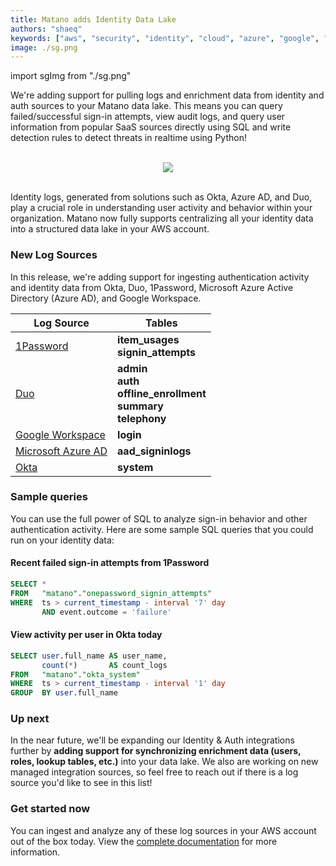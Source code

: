 ```yaml
---
title: Matano adds Identity Data Lake
authors: "shaeq"
keywords: ["aws", "security", "identity", "cloud", "azure", "google", "okta"]
image: ./sg.png
---
```


import sgImg from "./sg.png"

<head>
  <meta name="twitter:card" content="summary_large_image" />
  <meta name="twitter:creator" content="@AhmedSamrose" />
</head>

We're adding support for pulling logs and enrichment data from identity and auth sources to your Matano data lake. This means you can query failed/successful sign-in attempts, view audit logs, and query user information from popular SaaS sources directly using SQL and write detection rules to detect threats in realtime using Python!

<br/>

<div align="center">
    <img className="mtn-blog-sq-img" src={sgImg}/>
</div>

<!-- truncate -->

<br/>

Identity logs, generated from solutions such as Okta, Azure AD, and Duo, play a crucial role in understanding user activity and behavior within your organization. Matano now fully supports centralizing all your identity data into a structured data lake in your AWS account.

### New Log Sources

In this release, we're adding support for ingesting authentication activity and identity data from Okta, Duo, 1Password, Microsoft Azure Active Directory (Azure AD), and Google Workspace.


| Log Source       | Tables                                                                |
|------------------|-----------------------------------------------------------------------|
| [1Password](/docs/log-sources/managed/1password)        |**item_usages**<br/>**signin_attempts**                                     |
| [Duo](/docs/log-sources/managed/duo)              |**admin**<br/>**auth**<br/>**offline_enrollment**<br/>**summary**<br/>**telephony** |
| [Google Workspace](/docs/log-sources/managed/google-workspace)  |**login**                                                               |
| [Microsoft Azure AD](/docs/log-sources/managed/microsoft-graph)             |**aad_signinlogs**                                                      |
| [Okta](/docs/log-sources/managed/okta)             |**system**                                                              |


### Sample queries

You can use the full power of SQL to analyze sign-in behavior and other authentication activity. Here are some sample SQL queries that you could run on your identity data:

#### Recent failed sign-in attempts from 1Password
```sql
SELECT *
FROM   "matano"."onepassword_signin_attempts"
WHERE  ts > current_timestamp - interval '7' day
       AND event.outcome = 'failure' 
```

#### View activity per user in Okta today
```sql
SELECT user.full_name AS user_name,
       count(*)       AS count_logs
FROM   "matano"."okta_system"
WHERE  ts > current_timestamp - interval '1' day
GROUP  BY user.full_name 
```

### Up next

In the near future, we'll be expanding our Identity & Auth integrations further by **adding support for synchronizing enrichment data (users, roles, lookup tables, etc.)** into your data lake. We also are working on new managed integration sources, so feel free to reach out if there is a log source you'd like to see in this list!

### Get started now

You can ingest and analyze any of these log sources in your AWS account out of the box today. View the [complete documentation](https://www.matano.dev/docs/log-sources/managed/) for more information.
